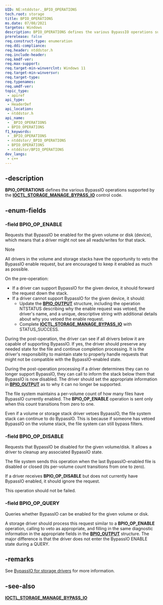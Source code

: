 ```yaml
---
UID: NE:ntddstor._BPIO_OPERATIONS
tech.root: storage
title: BPIO_OPERATIONS
ms.date: 07/08/2021
targetos: Windows
description: BPIO_OPERATIONS defines the various BypassIO operations supported by the IOCTL_STORAGE_MANAGE_BYPASS_IO control code.
prerelease: false
req.construct-type: enumeration
req.ddi-compliance: 
req.header: ntddstor.h
req.include-header: 
req.kmdf-ver: 
req.max-support: 
req.target-min-winverclnt: Windows 11
req.target-min-winversvr: 
req.target-type: 
req.typenames: 
req.umdf-ver: 
topic_type:
 - apiref
api_type:
 - HeaderDef
api_location:
 - ntddstor.h
api_name:
 - _BPIO_OPERATIONS
 - BPIO_OPERATIONS
f1_keywords:
 - _BPIO_OPERATIONS
 - ntddstor/_BPIO_OPERATIONS
 - BPIO_OPERATIONS
 - ntddstor/BPIO_OPERATIONS
dev_langs:
 - c++
---
```


## -description

**BPIO_OPERATIONS** defines the various BypassIO operations supported by the [**IOCTL_STORAGE_MANAGE_BYPASS_IO**](ni-ntddstor-ioctl_storage_manage_bypass_io.md) control code.

## -enum-fields

### -field BPIO_OP_ENABLE

Requests that BypassIO be enabled for the given volume or disk (device), which means that a driver might not see all reads/writes for that stack.

> [!NOTE]
> All drivers in the volume and storage stacks have the opportunity to veto the BypassIO enable request, but are encouraged to keep it enabled as much as possible.

On the pre-operation:

* If a driver can support BypassIO for the given device, it should forward the request down the stack.
* If a driver cannot support BypassIO for the given device, it should:
  * Update the [**BPIO_OUTPUT**](ns-ntddstor-bpio_output.md) structure, including the operation NTSTATUS describing why the enable request was vetoed, the driver's name, and a unique, descriptive string with additional details about why you vetoed the enable request.
  * Complete [**IOCTL_STORAGE_MANAGE_BYPASS_IO**](ni-ntddstor-ioctl_storage_manage_bypass_io.md) with STATUS_SUCCESS.

During the post-operation, the driver can see if all drivers below it are capable of supporting BypassIO. If yes, the driver should preserve any needed state for the file and continue completion processing. It is the driver's responsibility to maintain state to properly handle requests that might not be compatible with the BypassIO-enabled state.

During the post-operation processing if a driver determines they can no longer support BypassIO, they can call <TBD> to inform the stack below them that BypassIO is now disabled. The driver should set the appropriate information in [**BPIO_OUTPUT**](ns-ntddstor-bpio_output.md) as to why it can no longer be supported.

The file system maintains a per-volume count of how many files have BypassIO currently enabled. The **BPIO_OP_ENABLE** operation is sent only when this count transitions from zero to one.

Even if a volume or storage stack driver vetoes BypassIO, the file system stack can continue to do BypassIO. This is because if someone has vetoed BypassIO on the volume stack, the file system can still bypass filters.

### -field BPIO_OP_DISABLE

Requests that BypassIO be disabled for the given volume/disk. It allows a driver to cleanup any associated BypassIO state.

The file system sends this operation when the last BypassIO-enabled file is disabled or closed (its per-volume count transitions from one to zero).

If a driver receives **BPIO_OP_DISABLE** but does not currently have BypassIO enabled, it should ignore the request.

This operation should not be failed.

### -field BPIO_OP_QUERY

Queries whether BypassIO can be enabled for the given volume or disk.

A storage driver should process this request similar to a **BPIO_OP_ENABLE** operation, calling <TBD> to veto as appropriate, and filling in the same diagnostic information in the appropriate fields in the [**BPIO_OUTPUT**](ns-ntddstor-bpio_output.md) structure. The major difference is that the driver does not enter the BypassIO ENABLE state during a QUERY.

## -remarks

See [BypassIO for storage drivers](/windows-hardware/drivers/storage/stornvme-feature-support/bypassio) for more information.

## -see-also

[**IOCTL_STORAGE_MANAGE_BYPASS_IO**](ni-ntddstor-ioctl_storage_manage_bypass_io.md)
